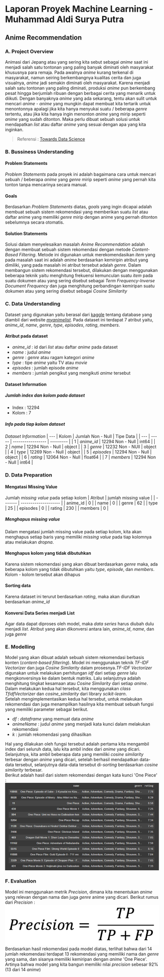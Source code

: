 # Laporan Proyek Machine Learning - Muhammad Aldi Surya Putra
## Anime Recommendation 

### A. Project Overview
Animasi dari Jepang atau yang sering kita sebut sebagai *anime* saat ini menjadi salah satu tontonan yang paling banyak diminati oleh masyarakat khususnya para remaja. Pada awalnya *anime* kurang terkenal di masyarakat, namun seiring berkembangnya kualitas cerita dan juga visualnya, *anime* jadi semakin diminati oleh masyarakat. Karena menjadi salah satu tontonan yang paling diminati, produksi *anime* pun berkembang pesat hingga berjumlah ribuan dengan berbagai cerita yang menarik untuk diikuti. Dengan banyaknya *anime* yang ada sekarang, tentu akan sulit untuk mencari *anime* - *anime* yang mungkin dapat membuat kita tertarik untuk menontonnya apalagi jika kita hanya menyukai suatu / beberapa *genre* tertentu, atau jika kita hanya ingin menonton *anime* yang mirip seperti *anime* yang sudah ditonton. Maka perlu dibuat sebuah solusi untuk mendapatkan *list* atau daftar *anime* yang sesuai dengan apa yang kita inginkan.
> Referensi : 
> [Towards Data Science](https://towardsdatascience.com/building-a-recommendation-system-for-anime-566f864acea8)
### B. Bussiness Understanding
#### Problem Statements
*Problem Statements* pada proyek ini adalah bagaimana cara untuk mencari sebuah / beberapa *anime* yang *genre* mirip seperti *anime* yang pernah kita tonton tanpa mencarinya secara manual.
#### Goals
Berdasarkan *Problem Statements* diatas, *goals* yang ingin dicapai adalah membuat sebuah sistem rekomendasi yang memberikan suatu *list* atau daftar anime yang memiliki *genre* mirip dengan anime yang pernah ditonton sebelumnya secara otomatis.
#### Solution Statements
Solusi dalam menyelesaikan masalah *Anime Recommendation* adalah dengan membuat sebuah sistem rekomendasi dengan metode *Content-Based Filtering*. Metode ini digunakan untuk merekomendasikan *item* yang pada masalah saat ini adalah *anime* berdasarkan kemiripin atribut yang dimiliki, yang pada masalah ini atribut tersebut adalah *genre*. Dalam membangun sistem rekomendasi tersebut, dilakukan dengan menggunakan beberapa teknik yaitu menghitung frekuensi kemunculan suatu *item* pada suatu dokumen atau yang sering disebut sebagai *Term Frequency-Inverse Document Frequency* dan juga menghitung perbandingan kemiripan suatu dokumen atau yang sering disebut sebagai *Cosine Similarity*
### C. Data Understanding
Dataset yang digunakan yaitu berasal dari [kaggle](https://www.kaggle.com/CooperUnion/anime-recommendations-database) tentang database yang diambil dari website [*myanimelist*](https://myanimelist.net/). Pada dataset ini terdapat 7 atribut yaitu, *anime_id*, *name*, *genre*, *type*, *episodes*, *rating*, *members*.
#### Atribut pada dataset
- *anime_id* : id dari *list* atau daftar *anime* pada dataset
- *name* : judul *anime*
- *genre* : *genre* atau ragam kategori *anime*
- *type* : tipe *anime* yaitu TV atau *movie*
- *episodes* : jumlah episode *anime*
- *members* : jumlah pengikut yang mengikuti *anime* tersebut
#### Dataset Information
##### Jumlah index dan kolom pada dataset
- Index : 12294
- Kolom : 7

##### Info pada tiap kolom dataset
*Dataset Information*
| --- | Kolom | Jumlah Non - Null | Tipe Data |
| --- | ----- | ----------------- | --------- | 
| 1 | *anime_id* | 12294 Non - Null | int64 | 
| 2 | *name* | 12294 Non - Null | object |
| 3 | *genre* | 12232 Non - NUll | object |
| 4 | *type* | 12269 Non - Null | object |
| 5 | *episodes* | 12294 Non - Null | object | 
| 6 | *rating* | 12064 Non - Null | float64 | 
| 7 | *members* | 12294 Non - Null | int64 | 

### D. Data Preparation 
#### Mengatasi Missing Value
Jumlah *missing value* pada setiap kolom
| Atribut | jumlah missing value | 
| ------- | -------------------- |
| anime_id | 0 |
| name | 0 |
| genre | 62 | 
| type | 25 |
| episodes | 0 |
| rating | 230 |
| members | 0 |
##### Menghapus missing value
Dalam mengatasi jumlah missing value pada setiap kolom, kita akan menghapus setiap baris yang memiliki *missing value* pada tiap kolomnya atau melakukan *dropna*. 

#### Menghapus kolom yang tidak dibutuhkan
Karena sistem rekomendasi yang akan dibuat berdasarkan *genre* maka, ada beberapa kolom yang tidak dibutuhkan yaitu *type*, *episode*, dan *members*. Kolom - kolom tersebut akan dihapus
#### Sorting data
Karena dataset ini terurut berdasarkan *rating*, maka akan diurutkan berdasarkan *anime_id*
#### Konversi Data Series menjadi List
Agar data dapat diproses oleh model, maka *data series* harus diubah dulu menjadi *list*. Atribut yang akan dikonversi antara lain, *anime_id*, *name*, dan juga *genre*
### E. Modelling
Model yang akan dibuat adalah sebuah sistem rekomendasi berbasis konten (*content-based filtering*). Model ini menggunakan teknik *TF-IDF Vectorizer* dan juga *Cosine Similarity* dalam prosesnya.*TF-IDF Vectorizer* digunakan untuk melakukan perhitungan *idf* dari setiap *genre* lalu mengkonversinya ke dalam bentuk matriks. Lalu selanjutnya adalah menghitung tingkat kesamaan atau *Cosine Similarity* dari setiap *anime*. Dalam melakukan kedua hal tersebut, kita menggunakan *class* *TfidfVectorizer* dan *cosine_similarity* dari library *scikit-learn*. \
Setelah mengimplementasikan kedua hal tersebut, untuk melakukan rekomendasi dan juga menampilkan hasilnya kita membuat sebuah fungsi yang memiliki parameter sebagai berikut.
- *df* : *dataframe* yang memuat data *anime*
- *animeName* : judul *anime* yang menjadi kata kunci dalam melakukan rekomendasi
- *k* : jumlah rekomendasi yang dihasilkan 

Hal yang dilakukan oleh fungsi tersebut adalah pertama kita mengambil index dari seluruh data, lalu kita ambil index dari *anime* yang dicari. Selanjutnya, kita ambil beberapa data yang memiliki *cosine similarity* terbesar dengan *anime* yang dicari, setelah berhasil mendapatkan data-data tersebut, selanjutnya data-data tersebut  di-*sorting* berdasarkan *cosine similarity* terbesar.\
Berikut adalah hasil dari sistem rekomendasi dengan kata kunci 'One Piece' : 
![hasil](https://github.com/aldysp34/Anime_Recommendation/blob/master/images/hasil.png?raw=true)
### F. Evaluation
Model ini menggunakan metrik *Precision*, dimana kita menentukan *anime* yang relevan dengan nama dan juga *genre* anime yang dicari. Berikut rumus dari *Precision* : 
![precision](https://github.com/aldysp34/Anime_Recommendation/blob/master/images/precision.png?raw=true)
Berdasarkan hasil rekomendasi pada model diatas, terlihat bahwa dari 14 jumlah rekomendasi terdapat 13 rekomendasi yang memiliki nama dan *genre* yang sama, dan sisanya memiliki kemiripan dengan *anime* 'One Piece'. Artinya bahwa model yang kita bangun memiliki nilai *precision* sebesar 92% (13 dari 14 *anime*)




